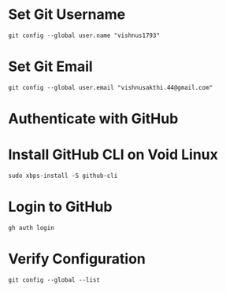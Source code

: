 # Set Git Username
```
git config --global user.name "vishnus1793"
```
# Set Git Email
```
git config --global user.email "vishnusakthi.44@gmail.com"
```
# Authenticate with GitHub
# Install GitHub CLI on Void Linux
```
sudo xbps-install -S github-cli
```
# Login to GitHub
```
gh auth login
```

# Verify Configuration
```
git config --global --list
```
